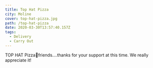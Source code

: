 ```yaml
---
title: Top Hat Pizza
city: Moline
cover: top-hat-pizza.jpg
path: /top-hat-pizza
date: 2020-03-30T13:57:40.157Z
tags:
  - Delivery
  - Carry Out
---
```

TOP HAT Pizza🍕friends....thanks for your support at this time. We really appreciate it!